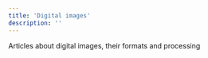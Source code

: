 ```yaml
---
title: 'Digital images'
description: ''
---
```


Articles about digital images, their formats and processing
